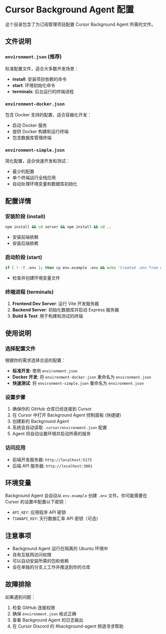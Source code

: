 # Cursor Background Agent 配置

这个目录包含了为订阅管理项目配置 Cursor Background Agent 所需的文件。

## 文件说明

### `environment.json` (推荐)
标准配置文件，适合大多数开发场景：
- **install**: 安装项目依赖的命令
- **start**: 环境初始化命令
- **terminals**: 后台运行的终端进程

### `environment-docker.json`
包含 Docker 支持的配置，适合容器化开发：
- 启动 Docker 服务
- 提供 Docker 构建和运行终端
- 包含数据库管理终端

### `environment-simple.json`
简化配置，适合快速开发和测试：
- 最少的配置
- 单个终端运行全栈应用
- 自动处理环境变量和数据库初始化

## 配置详情

### 安装阶段 (install)
```bash
npm install && cd server && npm install && cd ..
```
- 安装前端依赖
- 安装后端依赖

### 启动阶段 (start)
```bash
if [ ! -f .env ]; then cp env.example .env && echo 'Created .env from env.example'; fi
```
- 检查并创建环境变量文件

### 终端进程 (terminals)

1. **Frontend Dev Server**: 运行 Vite 开发服务器
2. **Backend Server**: 初始化数据库并启动 Express 服务器
3. **Build & Test**: 用于构建和测试的终端

## 使用说明

### 选择配置文件
根据你的需求选择合适的配置：

- **标准开发**: 使用 `environment.json`
- **Docker 开发**: 将 `environment-docker.json` 重命名为 `environment.json`
- **快速测试**: 将 `environment-simple.json` 重命名为 `environment.json`

### 设置步骤
1. 确保你的 GitHub 仓库已经连接到 Cursor
2. 在 Cursor 中打开 Background Agent 控制面板 (快捷键)
3. 创建新的 Background Agent
4. 系统会自动读取 `.cursor/environment.json` 配置
5. Agent 将自动设置环境并启动所需的服务

### 访问应用
- 前端开发服务器: `http://localhost:5173`
- 后端 API 服务器: `http://localhost:3001`

## 环境变量

Background Agent 会自动从 `env.example` 创建 `.env` 文件。你可能需要在 Cursor 的设置中配置以下密钥：

- `API_KEY`: 应用程序 API 密钥
- `TIANAPI_KEY`: 天行数据汇率 API 密钥（可选）

## 注意事项

- Background Agent 运行在隔离的 Ubuntu 环境中
- 具有互联网访问权限
- 可以自动安装所需的包和依赖
- 会在单独的分支上工作并推送到你的仓库

## 故障排除

如果遇到问题：

1. 检查 GitHub 连接权限
2. 确保 `environment.json` 格式正确
3. 查看 Background Agent 的日志输出
4. 在 Cursor Discord 的 #background-agent 频道寻求帮助
